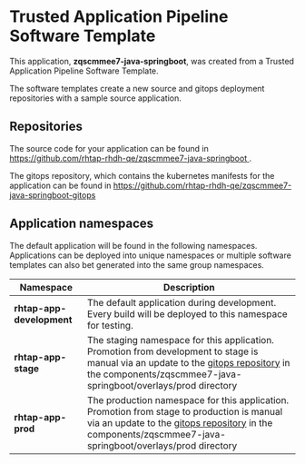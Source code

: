 # Trusted Application Pipeline Software Template

This application, **zqscmmee7-java-springboot**, was created from a Trusted Application Pipeline Software Template.

The software templates create a new source and gitops deployment repositories with a sample source application. 

## Repositories

The source code for your application can be found in [https://github.com/rhtap-rhdh-qe/zqscmmee7-java-springboot ](https://github.com/rhtap-rhdh-qe/zqscmmee7-java-springboot ).
 
The gitops repository, which contains the kubernetes manifests for the application can be found in 
[https://github.com/rhtap-rhdh-qe/zqscmmee7-java-springboot-gitops ](https://github.com/rhtap-rhdh-qe/zqscmmee7-java-springboot-gitops ) 

## Application namespaces 

The default application will be found in the following namespaces. Applications can be deployed into unique namespaces or multiple software templates can also bet generated into the same group namespaces.  

|  Namespace   |  Description   |  
| -------- | -------- |   
| **rhtap-app-development** | The default application during development. Every build will be deployed to this namespace for testing. | 
| **rhtap-app-stage** | The staging namespace for this application. Promotion from development to stage is manual via an update to the [gitops repository](https://github.com/rhtap-rhdh-qe/zqscmmee7-java-springboot-gitops ) in the components/zqscmmee7-java-springboot/overlays/prod directory |  
| **rhtap-app-prod** | The production namespace for this application. Promotion from stage to production is manual via an update to the [gitops repository](https://github.com/rhtap-rhdh-qe/zqscmmee7-java-springboot-gitops ) in the components/zqscmmee7-java-springboot/overlays/prod directory | 